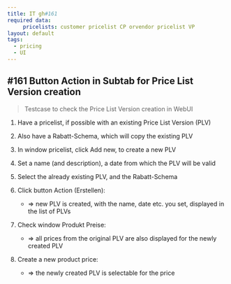 ```yaml
---
title: IT gh#161
required data:
     pricelists: customer pricelist CP orvendor pricelist VP   
layout: default
tags:
  - pricing
  - UI
---
```

## #161 Button Action in Subtab for Price List Version creation

> Testcase to check the Price List Version creation in WebUI

1. Have a pricelist, if possible with an existing Price List Version (PLV)

1. Also have a Rabatt-Schema, which will copy the existing PLV

1. In window pricelist, click Add new, to create a new PLV

1. Set a name (and description), a date from which the PLV will be valid

1. Select the already existing PLV, and the Rabatt-Schema

1. Click button Action (Erstellen):
	* => new PLV is created, with the name, date etc. you set, displayed in the list of PLVs
	
1. Check window Produkt Preise:
	* => all prices from the original PLV are also displayed for the newly created PLV
	
1. Create a new product price:
	* => the newly created PLV is selectable for the price
	
